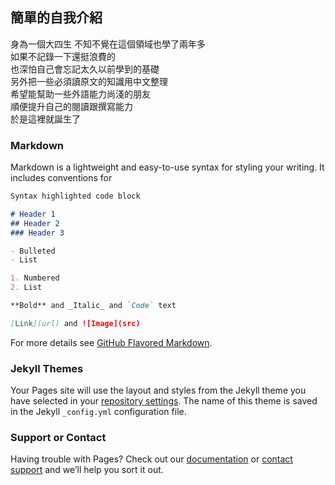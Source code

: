 ## 簡單的自我介紹

身為一個大四生
不知不覺在這個領域也學了兩年多  
如果不記錄一下還挺浪費的  
也深怕自己會忘記太久以前學到的基礎  
另外把一些必須讀原文的知識用中文整理  
希望能幫助一些外語能力尚淺的朋友  
順便提升自己的閱讀跟撰寫能力  
於是這裡就誕生了  

### Markdown

Markdown is a lightweight and easy-to-use syntax for styling your writing. It includes conventions for

```markdown
Syntax highlighted code block

# Header 1
## Header 2
### Header 3

- Bulleted
- List

1. Numbered
2. List

**Bold** and _Italic_ and `Code` text

[Link](url) and ![Image](src)
```

For more details see [GitHub Flavored Markdown](https://guides.github.com/features/mastering-markdown/).

### Jekyll Themes

Your Pages site will use the layout and styles from the Jekyll theme you have selected in your [repository settings](https://github.com/JacksonChen890301/CAIN.github.io/settings/pages). The name of this theme is saved in the Jekyll `_config.yml` configuration file.

### Support or Contact

Having trouble with Pages? Check out our [documentation](https://docs.github.com/categories/github-pages-basics/) or [contact support](https://support.github.com/contact) and we’ll help you sort it out.
